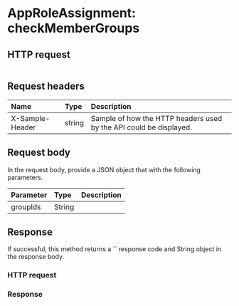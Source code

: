 # AppRoleAssignment: checkMemberGroups


## HTTP request
```http

```
## Request headers
| Name       | Type | Description|
|:-----------|:------|:----------|
| X-Sample-Header  | string  | Sample of how the HTTP headers used by the API could be displayed.|

## Request body
In the request body, provide a JSON object that with the following parameters.

| Parameter	   | Type	|Description|
|:---------------|:--------|:-----------|
|groupIds|String||

## Response
If successful, this method returns a `` response code and String object in the response body.
### HTTP request
### Response
